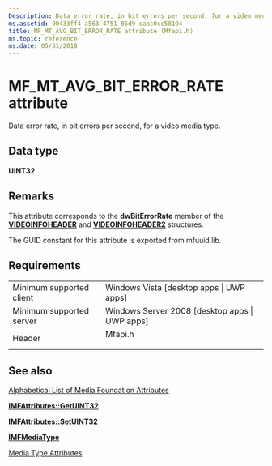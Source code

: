 ```yaml
---
Description: Data error rate, in bit errors per second, for a video media type.
ms.assetid: 90433ff4-a563-4751-86d9-caac0cc58194
title: MF_MT_AVG_BIT_ERROR_RATE attribute (Mfapi.h)
ms.topic: reference
ms.date: 05/31/2018
---
```


# MF\_MT\_AVG\_BIT\_ERROR\_RATE attribute

Data error rate, in bit errors per second, for a video media type.

## Data type

**UINT32**

## Remarks

This attribute corresponds to the **dwBitErrorRate** member of the [**VIDEOINFOHEADER**](/previous-versions/windows/desktop/api/amvideo/ns-amvideo-videoinfoheader) and [**VIDEOINFOHEADER2**](/previous-versions/windows/desktop/api/dvdmedia/ns-dvdmedia-videoinfoheader2) structures.

The GUID constant for this attribute is exported from mfuuid.lib.

## Requirements



|                                     |                                                                                    |
|-------------------------------------|------------------------------------------------------------------------------------|
| Minimum supported client<br/> | Windows Vista \[desktop apps \| UWP apps\]<br/>                              |
| Minimum supported server<br/> | Windows Server 2008 \[desktop apps \| UWP apps\]<br/>                        |
| Header<br/>                   | <dl> <dt>Mfapi.h</dt> </dl> |



## See also

<dl> <dt>

[Alphabetical List of Media Foundation Attributes](alphabetical-list-of-media-foundation-attributes.md)
</dt> <dt>

[**IMFAttributes::GetUINT32**](/windows/desktop/api/mfobjects/nf-mfobjects-imfattributes-getuint32)
</dt> <dt>

[**IMFAttributes::SetUINT32**](/windows/desktop/api/mfobjects/nf-mfobjects-imfattributes-setuint32)
</dt> <dt>

[**IMFMediaType**](/windows/desktop/api/mfobjects/nn-mfobjects-imfmediatype)
</dt> <dt>

[Media Type Attributes](media-type-attributes.md)
</dt> </dl>

 

 